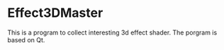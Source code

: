 # Effect3DMaster
This is a program to collect interesting 3d effect shader. The porgram is based on Qt.
